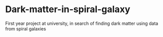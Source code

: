 # Dark-matter-in-spiral-galaxy
First year project at university, in search of finding dark matter using data from spiral galaxies 

